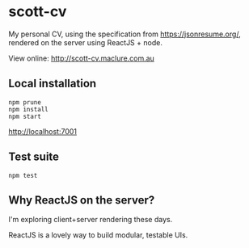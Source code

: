 # scott-cv

My personal CV, using the specification from <https://jsonresume.org/>, rendered on the server using ReactJS + node.

View online: <http://scott-cv.maclure.com.au>

## Local installation

```
npm prune
npm install
npm start
```

<http://localhost:7001>

## Test suite

```
npm test
```

## Why ReactJS on the server?

I'm exploring client+server rendering these days.

ReactJS is a lovely way to build modular, testable UIs.